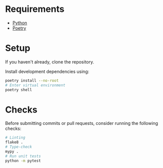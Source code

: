 
# Requirements

- [Python](https://www.python.org/downloads/)
- [Poetry](https://python-poetry.org)

# Setup

If you haven't already, clone the repository.

Install development dependencies using:
```sh
poetry install --no-root
# Enter virtual environment
poetry shell
```

# Checks

Before submitting commits or pull requests, consider running the following
checks:
```sh
# Linting
flake8 .
# Type-check
mypy .
# Run unit tests
python -m pytest
```


<!-- vim: set conceallevel=2 et ts=2 sw=2: -->
